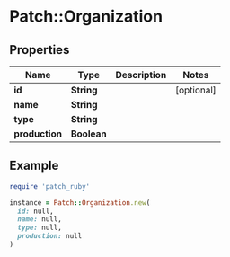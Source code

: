 # Patch::Organization

## Properties

| Name | Type | Description | Notes |
| ---- | ---- | ----------- | ----- |
| **id** | **String** |  | [optional] |
| **name** | **String** |  |  |
| **type** | **String** |  |  |
| **production** | **Boolean** |  |  |

## Example

```ruby
require 'patch_ruby'

instance = Patch::Organization.new(
  id: null,
  name: null,
  type: null,
  production: null
)
```

